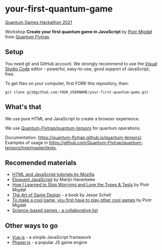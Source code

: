 # your-first-quantum-game

[Quantum Games Hackathon 2021](https://www.qaif.org/contests/quantum-games-hackathon)

Workshop **Create your first quantum game in JavaScript** by [Piotr Migdał](https://p.migdal.pl/) from [Quantum Flytrap](https://quantumflytrap.com/).

## Setup

You need git and GitHub account.
We strongly recommend to use the [Visual Studio Code](https://code.visualstudio.com/) editor - powerful, easy-to-use, good support of JavaScript, free. 

To get files on your computer, first FORK this repository, then:

```{bash}
git clone git@github.com:YOUR_USERNAME/your-first-quantum-game.git
```

## What's that

We use pure HTML and JavaScript to create a browser experience.

We use [Quantum-Flytrap/quantum-tensors](https://github.com/Quantum-Flytrap/quantum-tensors) for quantum operations. 

Documentation: <https://quantum-flytrap.github.io/quantum-tensors/>. Examples of usage in <https://github.com/Quantum-Flytrap/quantum-tensors/tree/master/tests>.

## Recomended materials

* [HTML and JavaScript tutorials by Mozilla](https://developer.mozilla.org/en-US/docs/Web/Tutorials)
* [Eloquent JavaScript](https://eloquentjavascript.net/) by Marijn Haverbeke
* [How I Learned to Stop Worrying and Love the Types & Tests](https://p.migdal.pl/2020/03/02/types-tests-typescript.html) by Piotr Migdał
* [The Art of Game Design](https://www.schellgames.com/art-of-game-design/) - a book by Jesse Schell
* [To make a cool game, you first have to play other cool games](https://medium.com/quantum-photons/to-make-a-cool-game-you-first-have-to-play-other-cool-games-a1a1d45e169b) by Piotr Migdał
* [Science-based games - a collaborative list](https://github.com/stared/science-based-games-list)

## Other ways to go

* [Vue.js](https://vuejs.org/) - a simple JavaScript framework
* [Phaser.js](https://phaser.io/) - a popular JS game engine
